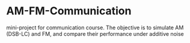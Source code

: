 # AM-FM-Communication
mini-project for communication course.
The objective  is to simulate AM (DSB-LC) and FM, and compare their performance under additive noise
